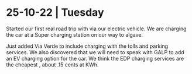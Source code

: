 # 25-10-22 | Tuesday




Started our first real road trip with via our electric vehicle. We are charging the car at a Super charging station on our way to algave.

Just added Via Verde to include charging with the tolls and parking services. We also discovered that we will need to speak with GALP to add an EV charging option for the car. We think the EDP charging services are the cheapest , about .15 cents at KWh. 


